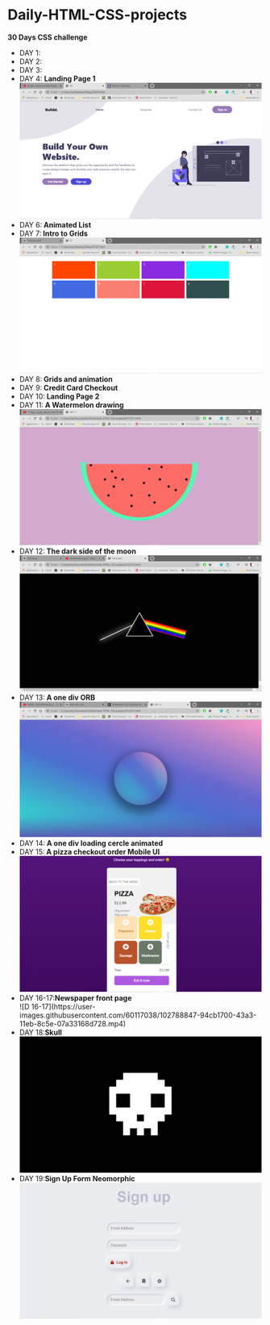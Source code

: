# Daily-HTML-CSS-projects
 <strong> 30 Days CSS challenge </strong>
 <ul>
 <li>DAY 1: </li>
 <li>DAY 2: </li>
 <li>DAY 3: </li>
 <li>DAY 4: <strong> Landing Page 1</strong> 
 <img src="D4/D4.png" /></li>
 <li>DAY 6:<strong> Animated List</strong> </li>
 <li>DAY 7:<strong> Intro to Grids</strong>
 <img src="D7/D7.png"/></li>
 <li>DAY 8:<strong> Grids and animation</strong> </li>
 <li>DAY 9:<strong> Credit Card Checkout</strong> </li>
 <li>DAY 10:<strong> Landing Page 2</strong> </li>
 <li>DAY 11:<strong> A Watermelon drawing</strong> 
 <img src="D11/D11.png" /></li>
 <li>DAY 12:<strong> The dark side of the moon</strong> <img src="D12/D12.png" /> </li>
 <li>DAY 13:<strong> A one div ORB</strong>  <img src="D13/D13.png" /></li>
 <li>DAY 14:<strong> A one div loading cercle animated</strong> </li>
 <li>DAY 15:<strong> A pizza checkout order Mobile UI</strong>
 <img src="D15/D15.png" /> </li>
 <li>DAY 16-17:<strong>Newspaper front page</strong> </li>
 ![D 16-17](https://user-images.githubusercontent.com/60117038/102788847-94cb1700-43a3-11eb-8c5e-07a33168d728.mp4)
 <li>DAY 18:<strong>Skull</strong> <img src="D18/D18.png" /> </li>
 <li>DAY 19:<strong>Sign Up Form Neomorphic</strong> <img src="D19/D19.png" /> </li>
</ul>
